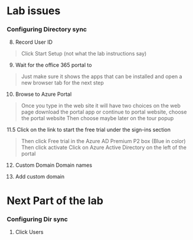 # Lab issues

### Configuring Directory sync


8. Record User ID

>Click Start Setup (not what the lab instructions say)

9. Wait for the office 365 portal to 

>Just make sure it shows the apps that can be installed and open a new browser tab for the next step

10. Browse to Azure Portal

>Once you type in the web site it will have two choices on the web page 
>download the portal app or continue to portal website, choose the portal website
>Then choose maybe later on the tour popup

11.5 Click on the link to start the free trial under the sign-ins section

>Then click Free trial in the Azure AD Premium P2 box (Blue in color)
>Then click activate
>Click on Azure Active Directory on the left of the portal

12. Custom Domain Domain names

13. Add custom domain

# Next Part of the lab 

### Configuring Dir sync


1. Click Users

